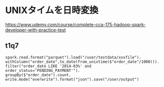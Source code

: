 # UNIXタイムを日時変換

https://www.udemy.com/course/complete-cca-175-hadoop-spark-developer-with-practice-test

## t1q7


```
spark.read.format("parquet").load("/user/testdata/xxxfile").
withColumn("order_date",to_date(from_unixtime($"order_date"/1000))).
filter("order_date LIKE '2014-03%' and order_status='PENDING_PAYMENT'").
groupBy($"order_date").count.
write.mode("overwrite").format("json").save("/user/output")
```
